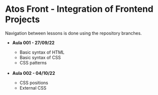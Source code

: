 # Atos Front - Integration of Frontend Projects

Navigation between lessons is done using the repository branches.

<ul>
<li><b>Aula 001 - 27/09/22</b></li>
  <ul>
    <li>Basic syntax of HTML</li>
    <li>Basic syntax of CSS</li>
    <li>CSS patterns</li>

  </ul>
 <br/>
<li><b>Aula 002 - 04/10/22</b></li>
  <ul>
      <li>CSS positions</li>
      <li>External CSS</li>
  </ul>
   <br/>

</ul>
